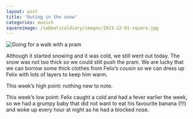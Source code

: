 ```yaml
---
layout: post
title: "Outing in the snow"
categories: munich
squareimage: /sabbaticaldiary/images/2023-12-01-square.jpg
---
```

<img src="/sabbaticaldiary/images/2023-12-01.jpg" alt="Going for a walk with a pram" class="center">

Although it started snowing and it was cold, we still went out today. The snow was not too thick so we could still push the pram. We are lucky that we can borrow some thick clothes from Felix’s cousin so we can dress up Felix with lots of layers to keep him warm. 

This week’s high point: nothing new to note. 

This week’s low point: Felix caught a cold and had a fever earlier the week, so we had a grumpy baby that did not want to eat his favourite banana (!!!) and woke up every hour at night as he had a blocked nose.